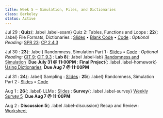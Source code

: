 ```yaml
---
title: Week 5 — Simulation, Files, and Dictionaries
class: Berkeley
status: Active
---
```


Jul 29
: **Quiz**{: .label .label-exam} Quiz 2: Tables, Functions and Loops
: **22**{: .label} File Formats, Dictionaries
  : [Slides](https://docs.google.com/presentation/d/1uhOwkxJT8IjThMs38B7XP6UETWXC7q2icUceRzLHe8E/edit?usp=sharing) &#8226; [Blank Code](https://datahub.berkeley.edu/hub/user-redirect/git-pull?repo=https%3A%2F%2Fgithub.com%2Fdata-6-berkeley%2Fmaterials-su24&urlpath=tree%2Fmaterials-su24%2Flectures%2Flec22%2Flec22-blank.ipynb&branch=main) &#8226; [Code](https://datahub.berkeley.edu/hub/user-redirect/git-pull?repo=https%3A%2F%2Fgithub.com%2Fdata-6-berkeley%2Fmaterials-su24&urlpath=tree%2Fmaterials-su24%2Flectures%2Flec22%2Flec22.ipynb&branch=main)
: *Optional Reading:* [SPR 23](https://cs.stanford.edu/people/nick/py/python-dict.html); [CP 2.4.3](http://www.composingprograms.com/versions/v1/pages/24-mutable-data.html#dictionaries)

Jul 30
: **23**{: .label} Randomness, Simulation Part 1
  : [Slides](https://docs.google.com/presentation/d/1yhg0XH-ygaDGjmdfo5TdtpYFz6m4IEwNfvL1slBsFTg/edit?usp=sharing) &#8226; [Code](https://datahub.berkeley.edu/hub/user-redirect/git-pull?repo=https%3A%2F%2Fgithub.com%2Fdata-6-berkeley%2Fmaterials-su24&urlpath=tree%2Fmaterials-su24%2Flectures%2Flec21%2Flec21.ipynb&branch=main)
: *Optional Reading:* [CIT 9](https://inferentialthinking.com/chapters/09/Randomness.html); [CIT 9.3](https://inferentialthinking.com/chapters/09/3/Simulation.html)
: **Lab 8**{: .label .label-lab} [Randomness and Simulation](https://datahub.berkeley.edu/hub/user-redirect/git-pull?repo=https%3A%2F%2Fgithub.com%2Fdata-6-berkeley%2Fmaterials-su24&urlpath=tree%2Fmaterials-su24%2Flab%2Flab08%2Flab08.ipynb&branch=main) &nbsp;**Due July 31 @ 11:00PM**
: **Final Project**{: .label .label-homework} [Using Dictionaries](https://datahub.berkeley.edu/hub/user-redirect/git-pull?repo=https%3A%2F%2Fgithub.com%2Fdata-6-berkeley%2Fmaterials-su24&urlpath=tree%2Fmaterials-su24%2Fproject%2Fproject1%2Fproject1.ipynb&branch=main) &nbsp;**Due Aug 7 @ 11:00PM**

Jul 31
: **24**{: .label} Sampling
  : [Slides](https://docs.google.com/presentation/d/1tzbib50aLcHyQDngjFepYaRiZ2QJUT7vyLUH-tIDKzQ/edit?usp=sharing)
: **25**{: .label} Randomness, Simulation Part 2
  : [Slides](https://docs.google.com/presentation/d/1Kq1Y5pcN-9ECpnXoyO0prNjPRLQBNgcAQqn0VypUV6M/edit?usp=sharing) &#8226; [Code](https://datahub.berkeley.edu/hub/user-redirect/git-pull?repo=https%3A%2F%2Fgithub.com%2Fdata-6-berkeley%2Fmaterials-su24&urlpath=tree%2Fmaterials-su24%2Flectures%2Flec23%2Flec23.ipynb&branch=main)


Aug 1
: **26**{: .label} LLMs
  : [Slides](https://docs.google.com/presentation/d/1RSfICal0_mBNnbedj9wwcFJqoz-tMB4NnS9Mf3RiH00/edit?usp=sharing)
: **Survey**{: .label .label-survey} [Weekly Survey 5](https://forms.gle/sskjAicG6yHgJFvA7) &nbsp;**Due Aug 7 @ 11:00PM**

Aug 2
: **Discussion 5**{: .label .label-discussion} Recap and Review
  : [Worksheet](https://data6.org/su24/assignments/disc05.pdf) 
  <!-- &#8226; [Solutions](./assignments/disc05-sols.pdf) -->
